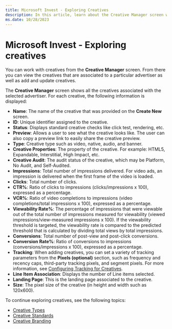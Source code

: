 ```yaml
---
title: Microsoft Invest - Exploring Creatives
description: In this article, learn about the Creative Manager screen where you can view creatives that are associated to a particular advertiser, add and update creatives, as well as view information about each creative. 
ms.date: 10/28/2023
---
```


# Microsoft Invest - Exploring creatives

You can work with creatives from the **Creative Manager** screen. From there you can view the creatives that are associated to a particular advertiser as well as add and update creatives.

The **Creative Manager** screen shows all the creatives associated with the selected advertiser. For each creative, the following information is displayed:

- **Name**: The name of the creative that was provided on the **Create New** screen.
- **ID**: Unique identifier assigned to the creative.
- **Status**: Displays standard creative checks like click test, rendering, etc.
- **Preview**: Allows a user to see what the creative looks like. The user can also copy a preview link to easily share the creative preview.
- **Type**: Creative type such as video, native, audio, and banner.
- **Creative Properties**: The property of the creative. For example: HTML5, Expandable, Interstitial, High Impact, etc.
- **Creative Audit**: The audit status of the creative, which may be Platform, No Audit, and Self-Audited.
- **Impressions**: Total number of impressions delivered. For video ads, an impression is delivered when the first frame of the video is loaded.
- **Clicks**: Total number of clicks.
- **CTR%**: Ratio of clicks to impressions (clicks/impressions x 100), expressed as a percentage.
- **VCR%**: Ratio of video completions to impressions (video completions/total impressions x 100), expressed as a percentage.
- **Viewability Rate%**: The percentage of impressions that were viewable out of the total number of impressions measured for viewability (viewed impressions/view-measured impressions x 100). If the viewability threshold is targeted, the viewability rate is compared to the predicted threshold that is calculated by dividing total views by total impressions.
- **Conversions**: Total number of post-view and post-click conversions.
- **Conversion Rate%**: Ratio of conversions to impressions (conversions/impressions x 100), expressed as a percentage.
- **Tracking**: When adding creatives, you can set a variety of tracking parameters from the **Pixels (optional)** section, such as frequency and recency caps, third-party tracking pixels, and segment pixels. For more information, see [Configuring Tracking for Creatives](configuring-tracking-for-creatives.md).
- **Line Item Association**: Displays the number of Line items selected.
- **Landing Page**: This is the landing page associated to the creative.
- **Size**: The pixel size of the creative (in height and width such as 120x600).

To continue exploring creatives, see the following topics:

- [Creative Types](creative-types.md)
- [Creative Standards](creative-standards.md)
- [Creative Branding](creative-branding.md)
